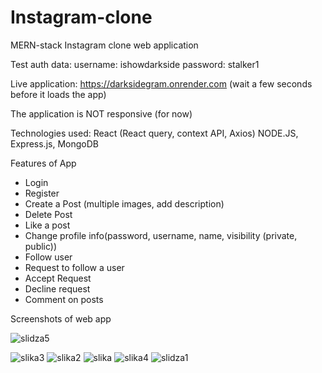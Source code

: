 # Instagram-clone
MERN-stack Instagram clone web application

Test auth data:
username: ishowdarkside
password: stalker1

Live application: https://darksidegram.onrender.com
(wait a few seconds before it loads the app)

The application is NOT responsive (for now) 

Technologies used:
React (React query, context API, Axios)
NODE.JS, Express.js, MongoDB 

Features of App
- Login
- Register
- Create a Post (multiple images, add description)
- Delete Post
- Like a post
- Change profile info(password, username, name, visibility (private, public))
- Follow user
- Request to follow a user
- Accept Request
- Decline request
- Comment on posts


Screenshots of web app


![slidza5](https://github.com/ishowdarkside/instagram-clone/assets/88293435/2c1c97db-8763-4ec2-b5d1-bd664864460a)

![slika3](https://github.com/ishowdarkside/instagram-clone/assets/88293435/329d6d9f-484d-4c51-8203-adb67cad8899)
![slika2](https://github.com/ishowdarkside/instagram-clone/assets/88293435/33e826a9-1c29-4688-a9ff-d2e873be845e)
![slika](https://github.com/ishowdarkside/instagram-clone/assets/88293435/48946f57-861d-4a5a-a9b4-afb11f65fc85)
![slika4](https://github.com/ishowdarkside/instagram-clone/assets/88293435/20d4908a-3975-498d-97e0-352bfd2f5701)
![slidza1](https://github.com/ishowdarkside/instagram-clone/assets/88293435/60b09821-fb7c-4cf0-89fc-0dd16a659836)
